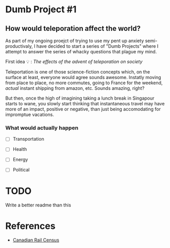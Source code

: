 # Dumb Project #1
## How would teleporation affect the world?

As part of my ongoing proejct of trying to use my pent up anxiety semi-productivaly, I have decided to start a series of "Dumb Projects" where I attempt to answer the series of whacky questions that plague my mind.

First idea :bulb: : *The effects of the advent of teleporation on society*

Teleportation is one of those science-fiction concepts which, on the surface at least, everyone would agree sounds awesome. Instatly moving from place to place, no more commutes, going to France for the weekend, *actual* instant shipping from amazon, etc. Sounds amazing, right?

But then, once the high of imagining taking a lunch break in Singapour starts to wane, you slowly start thinking that instantaneous travel may have more of an impact, positive or negative, than just being accomodating for impromptue vacations.

### What would actually happen

 - [ ] Transportation
 - [ ] Health
 - [ ] Energy
 - [ ] Political


 # TODO
 Write a better readme than this

# References
 - [Canadian Rail Census](https://open.canada.ca/data/en/dataset/057180f9-9c2e-47e2-ba2e-d3f5ab9df5a4)
